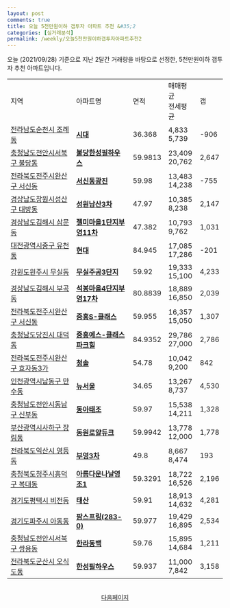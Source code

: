 ```yaml
---
layout: post
comments: true
title: 오늘 5천만원이하 갭투자 아파트 추천 &#35;2
categories: [실거래분석]
permalink: /weekly/오늘5천만원이하갭투자아파트추천2
---
```


오늘 (2021/09/28) 기준으로 지난 2달간 거래량을 바탕으로 선정한,
5천만원이하 갭투자 추천 아파트입니다.

<table class="sortable">
  <tr>
    <td>지역</td>
    <td>아파트명</td>
    <td>면적</td>
    <td>매매평균<br>전세평균</td>
    <td>갭</td>
  </tr>

  <tr class="item">
    <td><a href="/apt/전라남도순천시조례동">전라남도순천시 조례동</a></td>
    <td style="font-weight: bold;"><a href="/apt/전라남도순천시조례동시대">시대</a></td>
    <td>36.368</td>
    <td>4,833<br>5,739</td>
    <td>-906</td>
  </tr>

  <tr class="item">
    <td><a href="/apt/충청남도천안시서북구불당동">충청남도천안시서북구 불당동</a></td>
    <td style="font-weight: bold;"><a href="/apt/충청남도천안시서북구불당동불당한성필하우스">불당한성필하우스</a></td>
    <td>59.9813</td>
    <td>23,409<br>20,762</td>
    <td>2,647</td>
  </tr>

  <tr class="item">
    <td><a href="/apt/전라북도전주시완산구서신동">전라북도전주시완산구 서신동</a></td>
    <td style="font-weight: bold;"><a href="/apt/전라북도전주시완산구서신동서신동광진">서신동광진</a></td>
    <td>59.98</td>
    <td>13,483<br>14,238</td>
    <td>-755</td>
  </tr>

  <tr class="item">
    <td><a href="/apt/경상남도창원시성산구대방동">경상남도창원시성산구 대방동</a></td>
    <td style="font-weight: bold;"><a href="/apt/경상남도창원시성산구대방동성원남산3차">성원남산3차</a></td>
    <td>47.97</td>
    <td>10,385<br>8,238</td>
    <td>2,147</td>
  </tr>

  <tr class="item">
    <td><a href="/apt/경상남도김해시삼문동">경상남도김해시 삼문동</a></td>
    <td style="font-weight: bold;"><a href="/apt/경상남도김해시삼문동젤미마을1단지부영11차">젤미마을1단지부영11차</a></td>
    <td>47.382</td>
    <td>10,793<br>9,762</td>
    <td>1,031</td>
  </tr>

  <tr class="item">
    <td><a href="/apt/대전광역시중구유천동">대전광역시중구 유천동</a></td>
    <td style="font-weight: bold;"><a href="/apt/대전광역시중구유천동현대">현대</a></td>
    <td>84.945</td>
    <td>17,085<br>17,286</td>
    <td>-201</td>
  </tr>

  <tr class="item">
    <td><a href="/apt/강원도원주시무실동">강원도원주시 무실동</a></td>
    <td style="font-weight: bold;"><a href="/apt/강원도원주시무실동무실주공3단지">무실주공3단지</a></td>
    <td>59.92</td>
    <td>19,333<br>15,100</td>
    <td>4,233</td>
  </tr>

  <tr class="item">
    <td><a href="/apt/경상남도김해시부곡동">경상남도김해시 부곡동</a></td>
    <td style="font-weight: bold;"><a href="/apt/경상남도김해시부곡동석봉마을4단지부영17차">석봉마을4단지부영17차</a></td>
    <td>80.8839</td>
    <td>18,889<br>16,850</td>
    <td>2,039</td>
  </tr>

  <tr class="item">
    <td><a href="/apt/전라북도전주시완산구서신동">전라북도전주시완산구 서신동</a></td>
    <td style="font-weight: bold;"><a href="/apt/전라북도전주시완산구서신동중흥S-클래스">중흥S-클래스</a></td>
    <td>59.955</td>
    <td>16,357<br>15,050</td>
    <td>1,307</td>
  </tr>

  <tr class="item">
    <td><a href="/apt/충청남도당진시대덕동">충청남도당진시 대덕동</a></td>
    <td style="font-weight: bold;"><a href="/apt/충청남도당진시대덕동중흥에스-클래스파크힐">중흥에스-클래스 파크힐</a></td>
    <td>84.9352</td>
    <td>29,786<br>27,000</td>
    <td>2,786</td>
  </tr>

  <tr class="item">
    <td><a href="/apt/전라북도전주시완산구효자동3가">전라북도전주시완산구 효자동3가</a></td>
    <td style="font-weight: bold;"><a href="/apt/전라북도전주시완산구효자동3가청솔">청솔</a></td>
    <td>54.78</td>
    <td>10,042<br>9,200</td>
    <td>842</td>
  </tr>

  <tr class="item">
    <td><a href="/apt/인천광역시남동구만수동">인천광역시남동구 만수동</a></td>
    <td style="font-weight: bold;"><a href="/apt/인천광역시남동구만수동뉴서울">뉴서울</a></td>
    <td>34.65</td>
    <td>13,267<br>8,737</td>
    <td>4,530</td>
  </tr>

  <tr class="item">
    <td><a href="/apt/충청남도천안시동남구신부동">충청남도천안시동남구 신부동</a></td>
    <td style="font-weight: bold;"><a href="/apt/충청남도천안시동남구신부동동아태조">동아태조</a></td>
    <td>59.97</td>
    <td>15,538<br>14,211</td>
    <td>1,328</td>
  </tr>

  <tr class="item">
    <td><a href="/apt/부산광역시사하구장림동">부산광역시사하구 장림동</a></td>
    <td style="font-weight: bold;"><a href="/apt/부산광역시사하구장림동동원로얄듀크">동원로얄듀크</a></td>
    <td>59.9942</td>
    <td>13,778<br>12,000</td>
    <td>1,778</td>
  </tr>

  <tr class="item">
    <td><a href="/apt/전라북도익산시영등동">전라북도익산시 영등동</a></td>
    <td style="font-weight: bold;"><a href="/apt/전라북도익산시영등동부영3차">부영3차</a></td>
    <td>49.8</td>
    <td>8,667<br>8,474</td>
    <td>193</td>
  </tr>

  <tr class="item">
    <td><a href="/apt/충청북도청주시흥덕구복대동">충청북도청주시흥덕구 복대동</a></td>
    <td style="font-weight: bold;"><a href="/apt/충청북도청주시흥덕구복대동아름다운나날영조1">아름다운나날영조1</a></td>
    <td>59.3291</td>
    <td>18,722<br>16,526</td>
    <td>2,196</td>
  </tr>

  <tr class="item">
    <td><a href="/apt/경기도평택시비전동">경기도평택시 비전동</a></td>
    <td style="font-weight: bold;"><a href="/apt/경기도평택시비전동태산">태산</a></td>
    <td>59.91</td>
    <td>18,913<br>14,632</td>
    <td>4,281</td>
  </tr>

  <tr class="item">
    <td><a href="/apt/경기도파주시아동동">경기도파주시 아동동</a></td>
    <td style="font-weight: bold;"><a href="/apt/경기도파주시아동동팜스프링(283-0)">팜스프링(283-0)</a></td>
    <td>59.977</td>
    <td>19,429<br>16,895</td>
    <td>2,534</td>
  </tr>

  <tr class="item">
    <td><a href="/apt/충청남도천안시서북구쌍용동">충청남도천안시서북구 쌍용동</a></td>
    <td style="font-weight: bold;"><a href="/apt/충청남도천안시서북구쌍용동한라동백">한라동백</a></td>
    <td>59.76</td>
    <td>15,895<br>14,684</td>
    <td>1,211</td>
  </tr>

  <tr class="item">
    <td><a href="/apt/전라북도군산시오식도동">전라북도군산시 오식도동</a></td>
    <td style="font-weight: bold;"><a href="/apt/전라북도군산시오식도동한성필하우스">한성필하우스</a></td>
    <td>59.937</td>
    <td>11,000<br>7,842</td>
    <td>3,158</td>
  </tr>

  <tr>
      <script async src="https://pagead2.googlesyndication.com/pagead/js/adsbygoogle.js?client=ca-pub-3485438051770037"
          crossorigin="anonymous"></script>
      <ins class="adsbygoogle"
          style="display:block"
          data-ad-format="fluid"
          data-ad-layout-key="-fb+5w+4e-db+86"
          data-ad-client="ca-pub-3485438051770037"
          data-ad-slot="1827090281"></ins>
      <script>
          (adsbygoogle = window.adsbygoogle || []).push({});
      </script>
  </tr>

</table>
<br>
<center><a href="/weekly/오늘5천만원이하갭투자아파트추천3">다음페이지</a></center>
<br><br>
